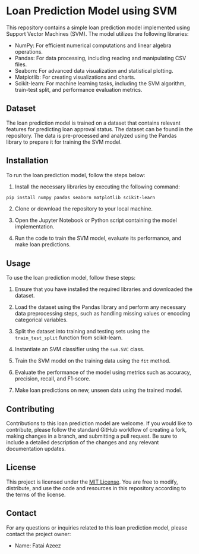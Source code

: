 # Loan Prediction Model using SVM

This repository contains a simple loan prediction model implemented using Support Vector Machines (SVM). The model utilizes the following libraries:

- NumPy: For efficient numerical computations and linear algebra operations.
- Pandas: For data processing, including reading and manipulating CSV files.
- Seaborn: For advanced data visualization and statistical plotting.
- Matplotlib: For creating visualizations and charts.
- Scikit-learn: For machine learning tasks, including the SVM algorithm, train-test split, and performance evaluation metrics.

## Dataset

The loan prediction model is trained on a dataset that contains relevant features for predicting loan approval status. The dataset can be found in the repository. The data is pre-processed and analyzed using the Pandas library to prepare it for training the SVM model.

## Installation

To run the loan prediction model, follow the steps below:

1. Install the necessary libraries by executing the following command:

```bash
pip install numpy pandas seaborn matplotlib scikit-learn
```

2. Clone or download the repository to your local machine.

3. Open the Jupyter Notebook or Python script containing the model implementation.

4. Run the code to train the SVM model, evaluate its performance, and make loan predictions.

## Usage

To use the loan prediction model, follow these steps:

1. Ensure that you have installed the required libraries and downloaded the dataset.

2. Load the dataset using the Pandas library and perform any necessary data preprocessing steps, such as handling missing values or encoding categorical variables.

3. Split the dataset into training and testing sets using the `train_test_split` function from scikit-learn.

4. Instantiate an SVM classifier using the `svm.SVC` class.

5. Train the SVM model on the training data using the `fit` method.

6. Evaluate the performance of the model using metrics such as accuracy, precision, recall, and F1-score.

7. Make loan predictions on new, unseen data using the trained model.

## Contributing

Contributions to this loan prediction model are welcome. If you would like to contribute, please follow the standard GitHub workflow of creating a fork, making changes in a branch, and submitting a pull request. Be sure to include a detailed description of the changes and any relevant documentation updates.

## License

This project is licensed under the [MIT License](LICENSE.md). You are free to modify, distribute, and use the code and resources in this repository according to the terms of the license.

## Contact

For any questions or inquiries related to this loan prediction model, please contact the project owner:

- Name: Fatai Azeez
